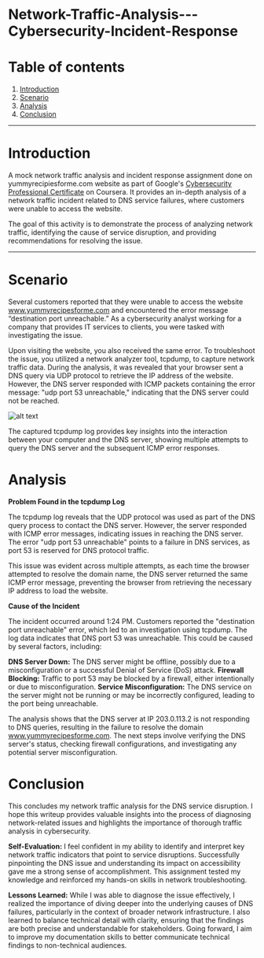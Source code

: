 # Network-Traffic-Analysis---Cybersecurity-Incident-Response

# Table of contents

1. [Introduction](#introduction)
2. [Scenario](#scenario)
3. [Analysis](#analysis)
4. [Conclusion](#conclusion)

-------

# Introduction <a name="introduction">

A mock network traffic analysis and incident response assignment done on yummyrecipiesforme.com website as part of Google's <a href='https://www.coursera.org/google-certificates/cybersecurity-certificate'>Cybersecurity Professional Certificate</a> on Coursera. It provides an in-depth analysis of a network traffic incident related to DNS service failures, where customers were unable to access the website.

The goal of this activity is to demonstrate the process of analyzing network traffic, identifying the cause of service disruption, and providing recommendations for resolving the issue.

------

# Scenario  <a name="scenario">

Several customers reported that they were unable to access the website www.yummyrecipesforme.com and encountered the error message “destination port unreachable.” As a cybersecurity analyst working for a company that provides IT services to clients, you were tasked with investigating the issue.

Upon visiting the website, you also received the same error. To troubleshoot the issue, you utilized a network analyzer tool, tcpdump, to capture network traffic data. During the analysis, it was revealed that your browser sent a DNS query via UDP protocol to retrieve the IP address of the website. However, the DNS server responded with ICMP packets containing the error message: "udp port 53 unreachable," indicating that the DNS server could not be reached.

![alt text](https://github.com/TalhaZafeer/Network-Traffic-Analysis---Cybersecurity-Incident-Response/blob/main/tcp_dum.png?raw=true)


The captured tcpdump log provides key insights into the interaction between your computer and the DNS server, showing multiple attempts to query the DNS server and the subsequent ICMP error responses.

# Analysis  <a name="analysis">

**Problem Found in the tcpdump Log**

The tcpdump log reveals that the UDP protocol was used as part of the DNS query process to contact the DNS server. However, the server responded with ICMP error messages, indicating issues in reaching the DNS server. The error "udp port 53 unreachable" points to a failure in DNS services, as port 53 is reserved for DNS protocol traffic.

This issue was evident across multiple attempts, as each time the browser attempted to resolve the domain name, the DNS server returned the same ICMP error message, preventing the browser from retrieving the necessary IP address to load the website.

**Cause of the Incident**

The incident occurred around 1:24 PM. Customers reported the "destination port unreachable" error, which led to an investigation using tcpdump. The log data indicates that DNS port 53 was unreachable. This could be caused by several factors, including:

**DNS Server Down:** The DNS server might be offline, possibly due to a misconfiguration or a successful Denial of Service (DoS) attack.
**Firewall Blocking:** Traffic to port 53 may be blocked by a firewall, either intentionally or due to misconfiguration.
**Service Misconfiguration:** The DNS service on the server might not be running or may be incorrectly configured, leading to the port being unreachable.

The analysis shows that the DNS server at IP 203.0.113.2 is not responding to DNS queries, resulting in the failure to resolve the domain www.yummyrecipesforme.com. The next steps involve verifying the DNS server's status, checking firewall configurations, and investigating any potential server misconfiguration.

# Conclusion  <a name="conclusion">
This concludes my network traffic analysis for the DNS service disruption. I hope this writeup provides valuable insights into the process of diagnosing network-related issues and highlights the importance of thorough traffic analysis in cybersecurity.

**Self-Evaluation:**
I feel confident in my ability to identify and interpret key network traffic indicators that point to service disruptions. Successfully pinpointing the DNS issue and understanding its impact on accessibility gave me a strong sense of accomplishment. This assignment tested my knowledge and reinforced my hands-on skills in network troubleshooting.

**Lessons Learned:**
While I was able to diagnose the issue effectively, I realized the importance of diving deeper into the underlying causes of DNS failures, particularly in the context of broader network infrastructure. I also learned to balance technical detail with clarity, ensuring that the findings are both precise and understandable for stakeholders. Going forward, I aim to improve my documentation skills to better communicate technical findings to non-technical audiences.


